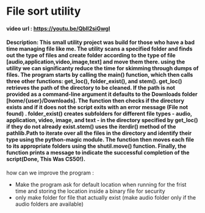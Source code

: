 # File sort utility 
#### video url : https://youtu.be/QbII2siGwgI
#### Description: This small utility project was build for those who have a bad time managing file like me. The utility scans a specified folder and finds out the type of files and create folder according to the type of file [audio,application,video,image,text] and move them there. using the utility we can significanty reduce the time for skimming through dumps of files. The program starts by calling the main() function, which then calls three other functions: get_loc(), folder_exist(), and stem(). get_loc() retrieves the path of the directory to be cleaned. If the path is not provided as a command-line argument it defaults to the Downloads folder [home/{user}/Downloads]. The function then checks if the directory exists and if it does not the script exits with an error message (File not found) . folder_exist() creates subfolders for different file types - audio, application, video, image, and text - in the directory specified by get_loc() if they do not already exist.stem() uses the iterdir() method of the pathlib.Path to iterate over all the files in the directory and identify their type using the python-magic module. The function then moves each file to its appropriate folders using the shutil.move() function. Finally, the function prints a message to indicate the successful completion of the script(Done, This Was CS50!).

how can we improve the program :
- Make the program ask for default location when running for the frist time and storing the location inside a binary file for security
- only make folder for file that actually exist (make audio folder only if the audio folders are available)